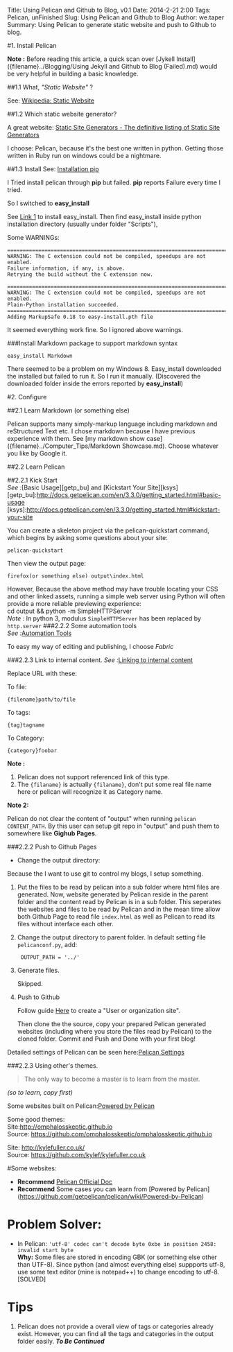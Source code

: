 Title: Using Pelican and Github to Blog, v0.1
Date: 2014-2-21 2:00
Tags: Pelican, unFinished
Slug: Using Pelican and Github to Blog
Author: we.taper
Summary: Using Pelican to generate static website and push to Github to blog.

#1. Install Pelican

**Note :** Before reading this article, a quick scan over 
[Jykell Install]({filename}../Blogging/Using Jekyll and Github to Blog (Failed).md) would be very helpful in building a basic knowledge.
<!-- Here's a internal link to Using Jekyll and Github to Blog (Failed).md -->

##1.1 What, *"Static Website"* ?

See: [Wikipedia: Static Website][wiki_sw]


##1.2 Which static website generator?

A great website: [Static Site Generators - The definitive listing of Static Site Generators][ssg_list]



I choose: Pelican, because it's the best one written in python. Getting those written
in Ruby run on windows could be a nightmare. 

##1.3 Install
See: [Installation pip](http://pip.readthedocs.org/en/latest/installing.html)

I Tried install pelican through **pip** but failed. **pip** reports Failure every time I tried.

So I switched to **easy_install**

See [Link 1][l_1] to install easy_install. Then find easy_install inside python 
	installation directory (usually under folder "Scripts"), 


Some WARNINGs:

	==========================================================================
	WARNING: The C extension could not be compiled, speedups are not enabled.
	Failure information, if any, is above.
	Retrying the build without the C extension now.

	==========================================================================
	WARNING: The C extension could not be compiled, speedups are not enabled.
	Plain-Python installation succeeded.
	==========================================================================
	Adding MarkupSafe 0.18 to easy-install.pth file
	  
It seemed everything work fine. So I ignored above warnings.

###Install Markdown package to support markdown syntax

	easy_install Markdown
	
There seemed to be a problem on my Windows 8. Easy_install downloaded the installed but failed to
run it. So I run it manually. (Discovered the downloaded folder inside the errors
reported by **easy_install**)

#2. Configure

##2.1 Learn Markdown (or something else)

Pelican supports many simply-markup language including markdown and reStructured Text etc.
I chose markdown because I have previous experience with them. See [my markdown show 
case]({filename}../Computer_Tips/Markdown Showcase.md). Choose whatever you like by Google it.


##2.2 Learn Pelican
  
##2.2.1 Kick Start  
*See :*[Basic Usage][getp_bu] and [Kickstart Your Site][ksys]
[getp_bu]:http://docs.getpelican.com/en/3.3.0/getting_started.html#basic-usage
[ksys]:http://docs.getpelican.com/en/3.3.0/getting_started.html#kickstart-your-site

You can create a skeleton project via the pelican-quickstart command, which 
begins by asking some questions about your site:  

	pelican-quickstart

Then view the output page:   

	firefox(or something else) output\index.html

However, Because the above method may have trouble locating your CSS and other
linked assets, running a simple web server using Python will often provide a 
more reliable previewing experience:  
	cd output && python -m SimpleHTTPServer  
*Note :* In python 3, modulus `SimpleHTTPServer` has been replaced by `http.server`
###2.2.2 Some automation tools  
*See :*[Automation Tools][a_t]

To easy my way of editing and publishing, I choose *Fabric*

###2.2.3 Link to internal content.
*See :*[Linking to internal content][ltic]

Replace URL with these:

To file: 	 

	{filename}path/to/file  

To tags:  

	{tag}tagname  

To Category:  

	{category}foobar  

**Note :**

1. Pelican does not support referenced link of this type.
2. The `{filaname}` is actually `{filaname}`, don't put some real file name here or pelican will recognize it as Category name.

**Note 2:** 

Pelican do not clear the content of "output" when running `pelican CONTENT_PATH`. By this user can setup git repo in "output" and push them to somewhere like **Gighub Pages**.

###2.2.2 Push to Github Pages

+ Change the output directory:

Because the I want to use git to control my blogs, I setup something.

1. Put the files to be read by pelican into a sub folder where html files are generated. Now,
website generated by Pelican reside in the parent folder and the content read by Pelican is in
a sub folder. This seperates the websites and files to be read by Pelican and in the mean time
allow both Github Page to read file `index.html` as well as Pelican to read its files without
interface each other.

2. Change the output directory to parent folder.
	In default setting file `pelicanconf.py`, add:
	
		OUTPUT_PATH = '../'
	

3. Generate files.

	Skipped.

4. Push to Github

	Follow guide [Here](http://pages.github.com/) to create a "User or organization site".

	Then clone the the source, copy your prepared Pelican generated websites (including where you store
	the files read by Pelican) to the cloned folder. Commit and Push and Done with your first blog!

Detailed settings of Pelican can be seen here:[Pelican Settings][pel_help_set]

###2.2.3 Using other's themes.

> The only way to become a master is to learn from the master.  

*(so to learn, copy first)*

Some websites built on Pelican:[Powered by Pelican][ped_by_pc]

Some good themes:  
Site:<http://omphalosskeptic.github.io>  
Source: <https://github.com/omphalosskeptic/omphalosskeptic.github.io>  
   
Site: <http://kylefuller.co.uk/>  
Source: <https://github.com/kylef/kylefuller.co.uk>

#Some websites:

* **Recommend** [Pelican Official Doc](http://docs.getpelican.com/en/3.3.0/)
* **Recommend** Some cases you can learn from [Powered by Pelican]
(https://github.com/getpelican/pelican/wiki/Powered-by-Pelican)

# Problem Solver:

* In Pelican: `'utf-8' codec can't decode byte 0xbe in position 2458: invalid start byte`  
	**Why:** Some files are stored in encoding GBK (or something else other than 
UTF-8). Since python (and almost everything else) suppports utf-8, use some text
editor (mine is notepad++) to change encoding to utf-8. [SOLVED]


# Tips

1. Pelican does not provide a overall view of tags or categories already exist. However, you can find all the tags and categories in the output folder easily.
***To Be Continued***


[wiki_sw]:http://en.wikipedia.org/wiki/Website#Static_website
[ssg_list]:http://staticsitegenerators.net/
[l_1]:https://pypi.python.org/pypi/setuptools#windows
[a_t]:http://docs.getpelican.com/en/3.3.0/getting_started.html#automation-tools
[ltic]:http://docs.getpelican.com/en/3.3.0/getting_started.html#linking-to-internal-content
[ped_by_pc]:https://github.com/getpelican/pelican/wiki/Powered-by-Pelican
[pel_help_set]:http://docs.getpelican.com/en/3.3.0/settings.html
